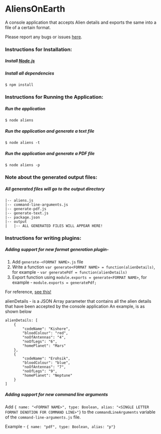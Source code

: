 # AliensOnEarth
A console application that accepts Alien details and exports the same into a file of a certain format. 

Please report any bugs or issues [here](https://github.com/kishore-narendran/AliensOnEarth/issues).

### Instructions for Installation:
##### Install [Node.js](https://nodejs.org/download/)
##### Install all dependencies
    $ npm install


### Instructions for Running the Application:
##### Run the application
    $ node aliens
##### Run the application and generate a text file
    $ node aliens -t
##### Run the application and generate a PDF file
    $ node aliens -p


### Note about the generated output files:
##### All generated files will go to the output directory

    |-- aliens.js
    |-- command-line-arguments.js
    |-- generate-pdf.js
    |-- generate-text.js
    |-- package.json
    |-- output
    |   |-- ALL GENERATED FILES WILL APPEAR HERE!

### Instructions for writing plugins:

##### Adding support for new format generation plugin- 

1. Add `generate-<FORMAT NAME>.js` file
2. Write a function `var generate<FORMAT NAME> = function(alienDetails)`, for example - `var generatePdf = function(alienDetails)`
3. Export function using `module.exports = generate<FORMAT NAME>`, for example - `module.exports = generatePdf;`

For reference, [see this!](https://github.com/kishore-narendran/AliensOnEarth/blob/master/generate-pdf.js)

alienDetails - is a JSON Array parameter that contains all the alien details that have been accepted by the console application
An example, is as shown below

```
alienDetails: [
	{
		"codeName": "Kishore",
		"bloodColour": "red",
		"noOfAntennas": "4",
		"noOfLegs": "6",
		"homePlanet": "Mars"
	},
	{
		"codeName": "Erohsik",
		"bloodColour": "blue",
		"noOfAntennas": "7",
		"noOfLegs": "9",
		"homePlanet": "Neptune"
	}
]
```

##### Adding support for new command line arguments 

Add `{ name: "<FORMAT NAME>", type: Boolean, alias: "<SINGLE LETTER FORMAT DENOTION FOR COMMAND LINE>"}` to the `commandLineArguments` variable of the `command-line-arguments.js` file.

Example - `{ name: "pdf", type: Boolean, alias: "p"}`
